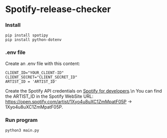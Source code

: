 # Spotify-release-checker

### Install
```
pip install spotipy
pip install python-dotenv
```

### .env file
Create an .env file with this content:

```
CLIENT_ID="YOUR_CLIENT-ID"
CLIENT_SECRET="CLIENT_SECRET_ID"
ARTIST_ID = 'ARTIST_ID'
```

Create the Spotify API credentials on [Spotify for developers](https://developer.spotify.com/).\n
You can find the ARTIST_ID in the Spotify WebSite URL: https://open.spotify.com/artist/1Xyo4u8uXC1ZmMpatF05P -> 1Xyo4u8uXC1ZmMpatF05P.


### Run program
```
python3 main.py
```
